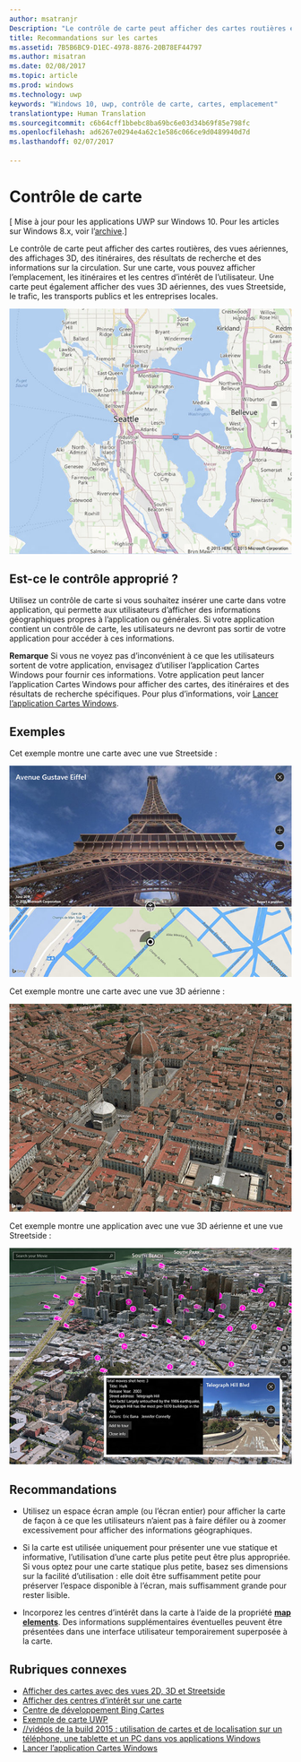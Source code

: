 ```yaml
---
author: msatranjr
Description: "Le contrôle de carte peut afficher des cartes routières et des vues aériennes, des itinéraires, des résultats de recherche et des informations sur la circulation."
title: Recommandations sur les cartes
ms.assetid: 7B5B6BC9-D1EC-4978-8876-20B78EF44797
ms.author: misatran
ms.date: 02/08/2017
ms.topic: article
ms.prod: windows
ms.technology: uwp
keywords: "Windows 10, uwp, contrôle de carte, cartes, emplacement"
translationtype: Human Translation
ms.sourcegitcommit: c6b64cff1bbebc8ba69bc6e03d34b69f85e798fc
ms.openlocfilehash: ad6267e0294e4a62c1e586c066ce9d0489940d7d
ms.lasthandoff: 02/07/2017

---
```


# <a name="map-control"></a>Contrôle de carte


\[ Mise à jour pour les applications UWP sur Windows 10. Pour les articles sur Windows 8.x, voir l’[archive](http://go.microsoft.com/fwlink/p/?linkid=619132).\]


Le contrôle de carte peut afficher des cartes routières, des vues aériennes, des affichages 3D, des itinéraires, des résultats de recherche et des informations sur la circulation. Sur une carte, vous pouvez afficher l’emplacement, les itinéraires et les centres d’intérêt de l’utilisateur. Une carte peut également afficher des vues 3D aériennes, des vues Streetside, le trafic, les transports publics et les entreprises locales.

![exemple de carte, vue de base](./images/win10fa/controls-maps-basic.jpg)

## <a name="is-this-the-right-control"></a>Est-ce le contrôle approprié ?


Utilisez un contrôle de carte si vous souhaitez insérer une carte dans votre application, qui permette aux utilisateurs d’afficher des informations géographiques propres à l’application ou générales. Si votre application contient un contrôle de carte, les utilisateurs ne devront pas sortir de votre application pour accéder à ces informations.

**Remarque** Si vous ne voyez pas d’inconvénient à ce que les utilisateurs sortent de votre application, envisagez d’utiliser l’application Cartes Windows pour fournir ces informations. Votre application peut lancer l’application Cartes Windows pour afficher des cartes, des itinéraires et des résultats de recherche spécifiques. Pour plus d’informations, voir [Lancer l’application Cartes Windows](https://msdn.microsoft.com/library/windows/apps/mt228341).

## <a name="examples"></a>Exemples


Cet exemple montre une carte avec une vue Streetside :

![exemple de vue streetside de contrôle de carte](./images/win10fa/controls-maps-streetside.jpg)

 

Cet exemple montre une carte avec une vue 3D aérienne :

![exemple de vue 3d de contrôle de carte](./images/win10fa/controls-maps-3dview.jpg)

 

Cet exemple montre une application avec une vue 3D aérienne et une vue Streetside :

![exemple de vue de carte 3d avec vue streetside](./images/win10fa/controls-maps-3dstreetview.png)


## <a name="recommendations"></a>Recommandations


-   Utilisez un espace écran ample (ou l’écran entier) pour afficher la carte de façon à ce que les utilisateurs n’aient pas à faire défiler ou à zoomer excessivement pour afficher des informations géographiques.

-   Si la carte est utilisée uniquement pour présenter une vue statique et informative, l’utilisation d’une carte plus petite peut être plus appropriée. Si vous optez pour une carte statique plus petite, basez ses dimensions sur la facilité d’utilisation : elle doit être suffisamment petite pour préserver l’espace disponible à l’écran, mais suffisamment grande pour rester lisible.

-   Incorporez les centres d’intérêt dans la carte à l’aide de la propriété [**map elements**](https://msdn.microsoft.com/library/windows/apps/dn637034). Des informations supplémentaires éventuelles peuvent être présentées dans une interface utilisateur temporairement superposée à la carte.

## <a name="related-topics"></a>Rubriques connexes


* [Afficher des cartes avec des vues 2D, 3D et Streetside](https://msdn.microsoft.com/library/windows/apps/mt219695)
* [Afficher des centres d’intérêt sur une carte](https://msdn.microsoft.com/library/windows/apps/mt219696)
* [Centre de développement Bing Cartes](https://www.bingmapsportal.com/)
* [Exemple de carte UWP](http://go.microsoft.com/fwlink/p/?LinkId=619977)
* [//vidéos de la build 2015 : utilisation de cartes et de localisation sur un téléphone, une tablette et un PC dans vos applications Windows](https://channel9.msdn.com/Events/Build/2015/2-757)
* [Lancer l’application Cartes Windows](https://msdn.microsoft.com/library/windows/apps/mt228341)
 

 

